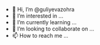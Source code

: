 - 👋 Hi, I’m @guliyevazohra
- 👀 I’m interested in ...
- 🌱 I’m currently learning ...
- 💞️ I’m looking to collaborate on ...
- 📫 How to reach me ...

<!---
guliyevazohra/guliyevazohra is a ✨ special ✨ repository because its `README.md` (this file) appears on your GitHub profile.
You can click the Preview link to take a look at your changes.
--->
